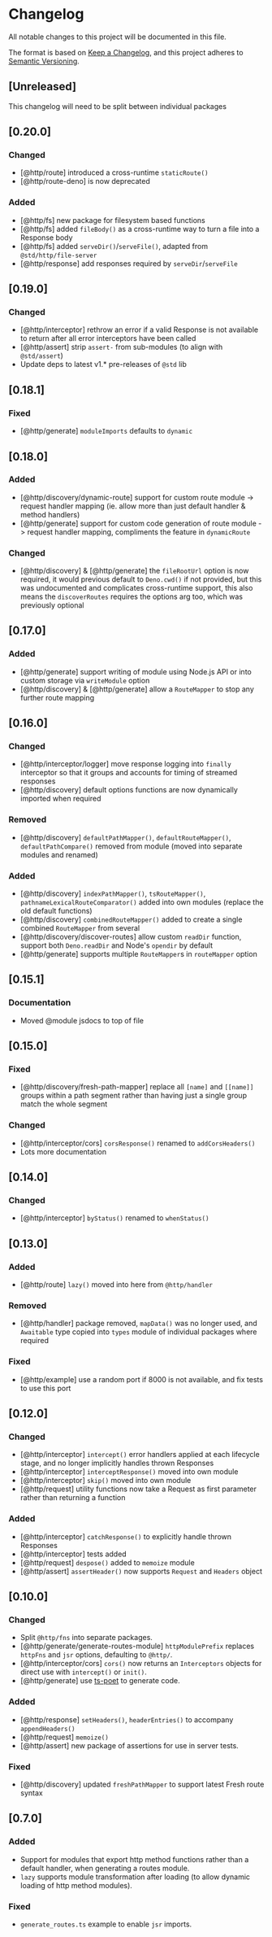 # Changelog

All notable changes to this project will be documented in this file.

The format is based on [Keep a Changelog](https://keepachangelog.com/en/1.1.0/),
and this project adheres to
[Semantic Versioning](https://semver.org/spec/v2.0.0.html).

## [Unreleased]

This changelog will need to be split between individual packages

## [0.20.0]

### Changed

- [@http/route] introduced a cross-runtime `staticRoute()`
- [@http/route-deno] is now deprecated

### Added

- [@http/fs] new package for filesystem based functions
- [@http/fs] added `fileBody()` as a cross-runtime way to turn a file into a
  Response body
- [@http/fs] added `serveDir()`/`serveFile()`, adapted from
  `@std/http/file-server`
- [@http/response] add responses required by `serveDir`/`serveFile`

## [0.19.0]

### Changed

- [@http/interceptor] rethrow an error if a valid Response is not available to
  return after all error interceptors have been called
- [@http/assert] strip `assert-` from sub-modules (to align with `@std/assert`)
- Update deps to latest v1.* pre-releases of `@std` lib

## [0.18.1]

### Fixed

- [@http/generate] `moduleImports` defaults to `dynamic`

## [0.18.0]

### Added

- [@http/discovery/dynamic-route] support for custom route module -> request
  handler mapping (ie. allow more than just default handler & method handlers)
- [@http/generate] support for custom code generation of route module -> request
  handler mapping, compliments the feature in `dynamicRoute`

### Changed

- [@http/discovery] & [@http/generate] the `fileRootUrl` option is now required,
  it would previous default to `Deno.cwd()` if not provided, but this was
  undocumented and complicates cross-runtime support, this also means the
  `discoverRoutes` requires the options arg too, which was previously optional

## [0.17.0]

### Added

- [@http/generate] support writing of module using Node.js API or into custom
  storage via `writeModule` option
- [@http/discovery] & [@http/generate] allow a `RouteMapper` to stop any further
  route mapping

## [0.16.0]

### Changed

- [@http/interceptor/logger] move response logging into `finally` interceptor so
  that it groups and accounts for timing of streamed responses
- [@http/discovery] default options functions are now dynamically imported when
  required

### Removed

- [@http/discovery] `defaultPathMapper()`, `defaultRouteMapper()`,
  `defaultPathCompare()` removed from module (moved into separate modules and
  renamed)

### Added

- [@http/discovery] `indexPathMapper()`, `tsRouteMapper()`,
  `pathnameLexicalRouteComparator()` added into own modules (replace the old
  default functions)
- [@http/discovery] `combinedRouteMapper()` added to create a single combined
  `RouteMapper` from several
- [@http/discovery/discover-routes] allow custom `readDir` function, support
  both `Deno.readDir` and Node's `opendir` by default
- [@http/generate] supports multiple `RouteMapper`s in `routeMapper` option

## [0.15.1]

### Documentation

- Moved @module jsdocs to top of file

## [0.15.0]

### Fixed

- [@http/discovery/fresh-path-mapper] replace all `[name]` and `[[name]]` groups
  within a path segment rather than having just a single group match the whole
  segment

### Changed

- [@http/interceptor/cors] `corsResponse()` renamed to `addCorsHeaders()`
- Lots more documentation

## [0.14.0]

### Changed

- [@http/interceptor] `byStatus()` renamed to `whenStatus()`

## [0.13.0]

### Added

- [@http/route] `lazy()` moved into here from `@http/handler`

### Removed

- [@http/handler] package removed, `mapData()` was no longer used, and
  `Awaitable` type copied into `types` module of individual packages where
  required

### Fixed

- [@http/example] use a random port if 8000 is not available, and fix tests to
  use this port

## [0.12.0]

### Changed

- [@http/interceptor] `intercept()` error handlers applied at each lifecycle
  stage, and no longer implicitly handles thrown Responses
- [@http/interceptor] `interceptResponse()` moved into own module
- [@http/interceptor] `skip()` moved into own module
- [@http/request] utility functions now take a Request as first parameter rather
  than returning a function

### Added

- [@http/interceptor] `catchResponse()` to explicitly handle thrown Responses
- [@http/interceptor] tests added
- [@http/request] `despose()` added to `memoize` module
- [@http/assert] `assertHeader()` now supports `Request` and `Headers` object

## [0.10.0]

### Changed

- Split `@http/fns` into separate packages.
- [@http/generate/generate-routes-module] `httpModulePrefix` replaces `httpFns`
  and `jsr` options, defaulting to `@http/`.
- [@http/interceptor/cors] `cors()` now returns an `Interceptors` objects for
  direct use with `intercept()` or `init()`.
- [@http/generate] use [ts-poet](https://github.com/stephenh/ts-poet) to
  generate code.

### Added

- [@http/response] `setHeaders()`, `headerEntries()` to accompany
  `appendHeaders()`
- [@http/request] `memoize()`
- [@http/assert] new package of assertions for use in server tests.

### Fixed

- [@http/discovery] updated `freshPathMapper` to support latest Fresh route
  syntax

## [0.7.0]

### Added

- Support for modules that export http method functions rather than a default
  handler, when generating a routes module.
- `lazy` supports module transformation after loading (to allow dynamic loading
  of http method modules).

### Fixed

- `generate_routes.ts` example to enable `jsr` imports.
